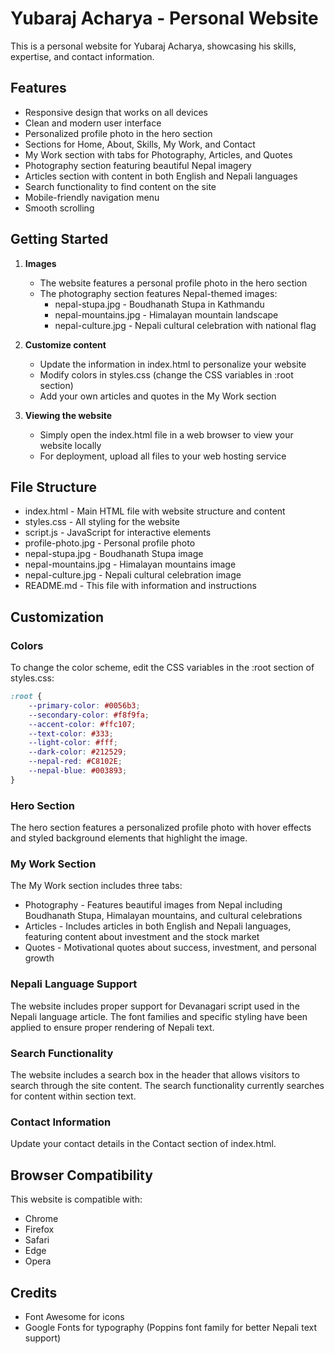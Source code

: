 # Yubaraj Acharya - Personal Website

This is a personal website for Yubaraj Acharya, showcasing his skills, expertise, and contact information.

## Features

- Responsive design that works on all devices
- Clean and modern user interface
- Personalized profile photo in the hero section
- Sections for Home, About, Skills, My Work, and Contact
- My Work section with tabs for Photography, Articles, and Quotes
- Photography section featuring beautiful Nepal imagery
- Articles section with content in both English and Nepali languages
- Search functionality to find content on the site
- Mobile-friendly navigation menu
- Smooth scrolling

## Getting Started

1. **Images**
   - The website features a personal profile photo in the hero section
   - The photography section features Nepal-themed images:
     - nepal-stupa.jpg - Boudhanath Stupa in Kathmandu
     - nepal-mountains.jpg - Himalayan mountain landscape
     - nepal-culture.jpg - Nepali cultural celebration with national flag

2. **Customize content**
   - Update the information in index.html to personalize your website
   - Modify colors in styles.css (change the CSS variables in :root section)
   - Add your own articles and quotes in the My Work section

3. **Viewing the website**
   - Simply open the index.html file in a web browser to view your website locally
   - For deployment, upload all files to your web hosting service

## File Structure

- index.html - Main HTML file with website structure and content
- styles.css - All styling for the website
- script.js - JavaScript for interactive elements
- profile-photo.jpg - Personal profile photo
- nepal-stupa.jpg - Boudhanath Stupa image
- nepal-mountains.jpg - Himalayan mountains image
- nepal-culture.jpg - Nepali cultural celebration image
- README.md - This file with information and instructions

## Customization

### Colors

To change the color scheme, edit the CSS variables in the :root section of styles.css:

```css
:root {
    --primary-color: #0056b3;
    --secondary-color: #f8f9fa;
    --accent-color: #ffc107;
    --text-color: #333;
    --light-color: #fff;
    --dark-color: #212529;
    --nepal-red: #C8102E;
    --nepal-blue: #003893;
}
```

### Hero Section

The hero section features a personalized profile photo with hover effects and styled background elements that highlight the image.

### My Work Section

The My Work section includes three tabs:
- Photography - Features beautiful images from Nepal including Boudhanath Stupa, Himalayan mountains, and cultural celebrations
- Articles - Includes articles in both English and Nepali languages, featuring content about investment and the stock market
- Quotes - Motivational quotes about success, investment, and personal growth

### Nepali Language Support

The website includes proper support for Devanagari script used in the Nepali language article. The font families and specific styling have been applied to ensure proper rendering of Nepali text.

### Search Functionality

The website includes a search box in the header that allows visitors to search through the site content. The search functionality currently searches for content within section text.

### Contact Information

Update your contact details in the Contact section of index.html.

## Browser Compatibility

This website is compatible with:
- Chrome
- Firefox
- Safari
- Edge
- Opera

## Credits

- Font Awesome for icons
- Google Fonts for typography (Poppins font family for better Nepali text support) 